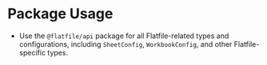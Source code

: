 # Package Usage


- Use the `@flatfile/api` package for all Flatfile-related types and configurations, including `SheetConfig`, `WorkbookConfig`, and other Flatfile-specific types.
